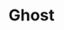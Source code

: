 ---
title: "Ghost"
summary: "Ghost are a Heavy Metal/Rock band from Sweden formed in 2008. They are known for their own self-created mythology, their elaborate costumes, theatrical performances, and were known for keeping members anonymous. Each release lists the musicians as \"Nameless Ghouls\" and the frontman as \"Papa Emeritus / Papa Emeritus II / Papa Emeritus III / Cardinal Copia / Papa Emeritus IV\". Drawing influences from classic rock, classic metal and pop bands such as , Ghost differentiate themselves by merging the aforementioned genres, old and new, and satanic themes in their music giving them a unique sound. Tobias Forge revealed himself as \"The Man Behind The Mask of GHOST\" in first public interview on August 17, 2017 on Swedish Radio Channel P1, confirming that he is the lead singer and primary composer. The identities of the Nameless Ghouls were speculated upon by fans, but never officially confirmed either by the band or the musicians themselves until the end of the Imperatour Europe in 2022. A lawsuit brought against Forge by former members in 2017 identified a number of past members. Since 2017, Forge has been the only official member of Ghost. Due to legal conflicts, the band was briefly forced to release music under the Ghost B.C. name in the United States. They absolutely refused to use the name on any merchandise or in any other manner. **Fictional members/aliases**: Papa Emeritus 0 - Vocals, Saxophone Papa Emeritus I - Vocals Papa Emeritus II - Vocals Papa Emeritus III - Vocals Papa Emeritus IV - Vocals Nameless Ghouls: Instruments **Current Members**: Tobias Forge - Vocals **Known current touring musicians**: Guitar Ghoul - Guitar Ghoul - Multi-Ghoul - Drum Ghoul - Bass Ghoul - Keyboard/Backing Vocals/Keytar Ghuleh - Keyboard/Backing Vocals/Tambourine Ghuleh - **Known former touring musicians**: Fire Ghoul - Water Ghoul - , , , , Earth Ghoul - , Air Ghoul - Aether Ghoul - ,"
image: "ghost.jpg"
apple_music_artist_url: "https://music.apple.com/gb/artist/ghost/600730426"
wikipedia_url: "https://en.wikipedia.org/wiki/Ghost_band"
---